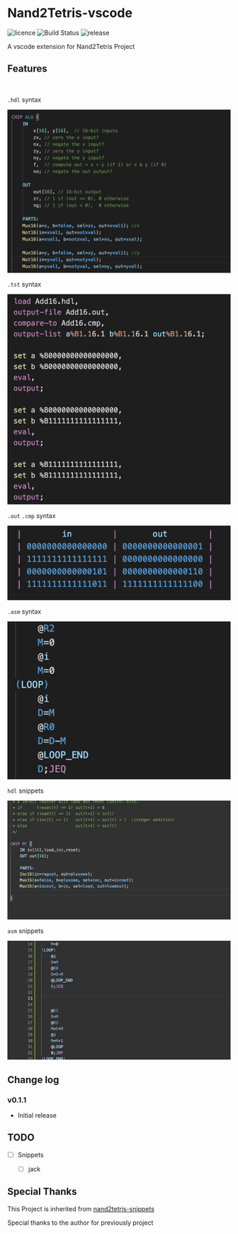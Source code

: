 # Nand2Tetris-vscode
![licence](https://img.shields.io/bower/l/Mi) ![Build Status](https://api.travis-ci.org/loyio/Nand2Tetris-vscode.svg "Build Status")  ![release](https://img.shields.io/github/v/release/loyio/Nand2Tetris-vscode)

A vscode extension for Nand2Tetris Project


## Features

</br>

`.hdl` syntax

![hdl-syntaxes](images/hdl-syntaxes.png)

`.tst` syntax

![tst-syntaxes](images/tst-syntaxes.png)

`.out` `.cmp` syntax

![out-syntaxes](images/out-syntaxes.png)

`.asm` syntax

![tst-syntaxes](images/asm-syntaxes.png)



`hdl`  snippets

![hdl-snippets](images/hdl-snippet.gif)

`asm` snippets

![asm-snippet](images/asm-snippet.gif)


## Change log

### v0.1.1
* Initial release

## TODO

* [ ] Snippets
  * [ ] jack



## Special Thanks

This Project is inherited from  [nand2tetris-snippets](https://github.com/lukeJEdwards/nand2tetris-snippets)

Special thanks to the author for previously project